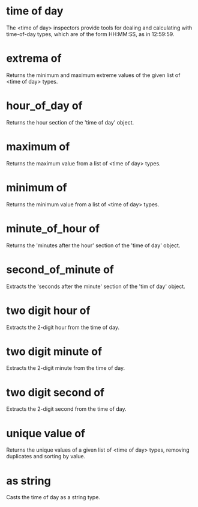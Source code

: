 # time of day

The &lt;time of day&gt; inspectors provide tools for dealing and calculating with time-of-day types, which are of the form HH:MM:SS, as in 12:59:59.

# extrema of <time of day>

Returns the minimum and maximum extreme values of the given list of &lt;time of day&gt; types.

# hour_of_day of <time of day>

Returns the hour section of the &#39;time of day&#39; object.

# maximum of <time of day>

Returns the maximum value from a list of &lt;time of day&gt; types.

# minimum of <time of day>

Returns the minimum value from a list of &lt;time of day&gt; types.

# minute_of_hour of <time of day>

Returns the &#39;minutes after the hour&#39; section of the &#39;time of day&#39; object.

# second_of_minute of <time of day>

Extracts the &#39;seconds after the minute&#39; section of the &#39;tim of day&#39; object.

# two digit hour of <time of day>

Extracts the 2-digit hour from the time of day.

# two digit minute of <time of day>

Extracts the 2-digit minute from the time of day.

# two digit second of <time of day>

Extracts the 2-digit second from the time of day.

# unique value of <time of day>

Returns the unique values of a given list of &lt;time of day&gt; types, removing duplicates and sorting by value.

# <time of day> as string

Casts the time of day as a string type.
